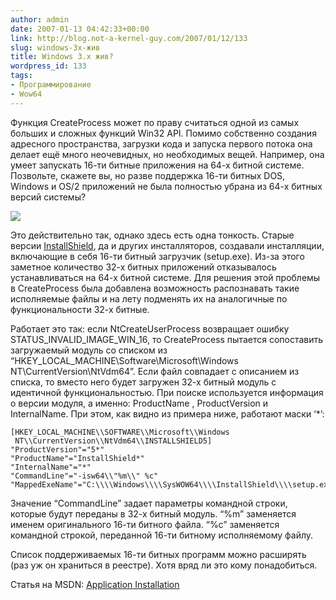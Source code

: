 ```yaml
---
author: admin
date: 2007-01-13 04:42:33+00:00
link: http://blog.not-a-kernel-guy.com/2007/01/12/133
slug: windows-3x-жив
title: Windows 3.x жив?
wordpress_id: 133
tags:
- Программирование
- Wow64
---
```


Функция CreateProcess может по праву считаться одной из самых больших и сложных функций Win32 API. Помимо собственно создания адресного пространства, загрузки кода и запуска первого потока она делает ещё много неочевидных, но необходимых вещей. Например, она умеет запускать 16-ти битные приложения на 64-х битной системе. Позвольте, скажете вы, но разве поддержка 16-ти битных DOS, Windows и OS/2 приложений не была полностью убрана из 64-х битных версий системы?

![](/2007/01/gvim16.png)

Это действительно так, однако здесь есть одна тонкость. Старые версии [InstallShield](http://www.macrovision.com/products/flexnet_installshield/installshield/index.shtml), да и других инсталляторов, создавали инсталляции, включающие в себя 16-ти битный загрузчик (setup.exe). Из-за этого заметное количество 32-х битных приложений отказывалось устанавливаться на 64-х битной системе. Для решения этой проблемы в CreateProcess была добавлена возможность распознавать такие исполняемые файлы и на лету подменять их на аналогичные по функциональности 32-х битные.

Работает это так: если NtCreateUserProcess возвращает ошибку STATUS_INVALID_IMAGE_WIN_16, то CreateProcess пытается сопоставить загружаемый модуль со списком из “HKEY_LOCAL_MACHINE\Software\Microsoft\Windows NT\CurrentVersion\NtVdm64”. Если файл совпадает с описанием из списка, то вместо него будет загружен 32-х битный модуль с идентичной функциональностью. При поиске используется информация о версии модуля, а именно: ProductName , ProductVersion и InternalName. При этом, как видно из примера ниже, работают маски ‘*’:

```no-highlight
[HKEY_LOCAL_MACHINE\\SOFTWARE\\Microsoft\\Windows
 NT\\CurrentVersion\\NtVdm64\\INSTALLSHIELD5]
"ProductVersion"="5*"
"ProductName"="InstallShield*"
"InternalName"="*"
"CommandLine"="-isw64\\"%m\\" %c"
"MappedExeName"="C:\\\\Windows\\\\SysWOW64\\\\InstallShield\\\\setup.exe"
```

Значение “CommandLine” задает параметры командной строки, которые будут переданы в 32-х битный модуль. “%m” заменяется именем оригинального 16-ти битного файла. “%c” заменяется командной строкой, переданной 16-ти битному исполняемому файлу. 

Список поддерживаемых 16-ти битных программ можно расширять (раз уж он храниться в реестре). Хотя вряд ли это кому понадобиться.

Статья на MSDN: [Application Installation](http://msdn.microsoft.com/library/default.asp?url=/library/en-us/win64/win64/wow64_implementation_details.asp)
